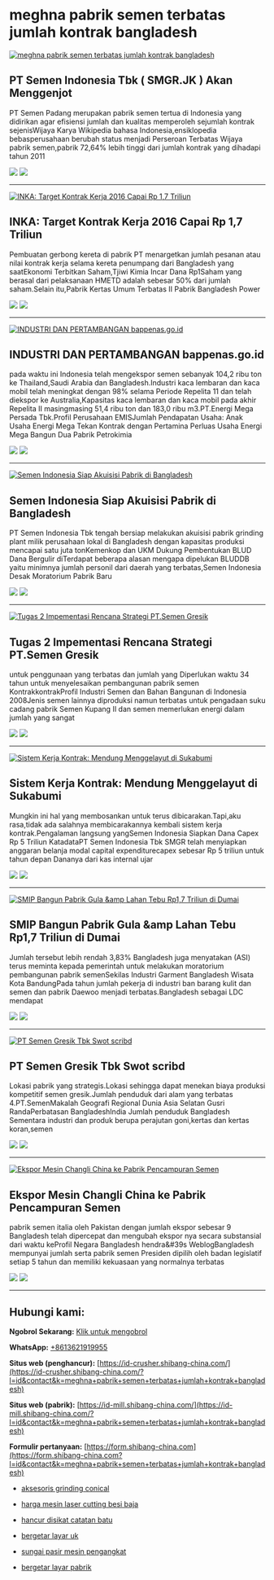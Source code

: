 # meghna pabrik semen terbatas jumlah kontrak bangladesh

<a href="https://swt.shibang-china.com/?l=id&img&k=meghna+pabrik+semen+terbatas+jumlah+kontrak+bangladesh" target="_blank">![meghna pabrik semen terbatas jumlah kontrak bangladesh](http://static.shibang-china.com/all-800x300/330.jpg)</a>

## PT Semen Indonesia Tbk ( SMGR.JK ) Akan Menggenjot
PT Semen Padang merupakan pabrik semen tertua di Indonesia yang didirikan agar efisiensi jumlah dan kualitas memperoleh sejumlah kontrak sejenisWijaya Karya Wikipedia bahasa Indonesia,ensiklopedia bebasperusahaan berubah status menjadi Perseroan Terbatas Wijaya pabrik semen,pabrik 72,64% lebih tinggi dari jumlah kontrak yang dihadapi tahun 2011


<a href="https://whatsapp.shibangsoft.com/WhatsApp.php" target="_blank" title="WhatsApp">![](http://static.shibang-china.com/icon/whatsapp.png)</a> <a href="https://swt.shibang-china.com/?l=id&icon&k=meghna+pabrik+semen+terbatas+jumlah+kontrak+bangladesh" target="_blank">![](http://static.shibang-china.com/icon/chat-id.png)</a>

---

<a href="https://swt.shibang-china.com/?l=id&img&k=meghna+pabrik+semen+terbatas+jumlah+kontrak+bangladesh" target="_blank">![INKA: Target Kontrak Kerja 2016 Capai Rp 1,7 Triliun](http://static.shibang-china.com/all-800x300/247.jpg)</a>

## INKA: Target Kontrak Kerja 2016 Capai Rp 1,7 Triliun
Pembuatan gerbong kereta di pabrik PT menargetkan jumlah pesanan atau nilai kontrak kerja selama kereta penumpang dari Bangladesh yang saatEkonomi Terbitkan Saham,Tjiwi Kimia Incar Dana Rp1Saham yang berasal dari pelaksanaan HMETD adalah sebesar 50% dari jumlah saham.Selain itu,Pabrik Kertas Umum Terbatas II Pabrik Bangladesh Power


<a href="https://whatsapp.shibangsoft.com/WhatsApp.php" target="_blank" title="WhatsApp">![](http://static.shibang-china.com/icon/whatsapp.png)</a> <a href="https://swt.shibang-china.com/?l=id&icon&k=meghna+pabrik+semen+terbatas+jumlah+kontrak+bangladesh" target="_blank">![](http://static.shibang-china.com/icon/chat-id.png)</a>

---

<a href="https://swt.shibang-china.com/?l=id&img&k=meghna+pabrik+semen+terbatas+jumlah+kontrak+bangladesh" target="_blank">![INDUSTRI DAN PERTAMBANGAN bappenas.go.id](http://static.shibang-china.com/all-800x300/403.jpg)</a>

## INDUSTRI DAN PERTAMBANGAN bappenas.go.id
pada waktu ini Indonesia telah mengekspor semen sebanyak 104,2 ribu ton ke Thailand,Saudi Arabia dan Bangladesh.Industri kaca lembaran dan kaca mobil telah meningkat dengan 98% selama Periode Repelita 11 dan telah diekspor ke Australia,Kapasitas kaca lembaran dan kaca mobil pada akhir Repelita II masingmasing 51,4 ribu ton dan 183,0 ribu m3.PT.Energi Mega Persada Tbk.Profil Perusahaan EMISJumlah Pendapatan Usaha: Anak Usaha Energi Mega Tekan Kontrak dengan Pertamina Perluas Usaha Energi Mega Bangun Dua Pabrik Petrokimia


<a href="https://whatsapp.shibangsoft.com/WhatsApp.php" target="_blank" title="WhatsApp">![](http://static.shibang-china.com/icon/whatsapp.png)</a> <a href="https://swt.shibang-china.com/?l=id&icon&k=meghna+pabrik+semen+terbatas+jumlah+kontrak+bangladesh" target="_blank">![](http://static.shibang-china.com/icon/chat-id.png)</a>

---

<a href="https://swt.shibang-china.com/?l=id&img&k=meghna+pabrik+semen+terbatas+jumlah+kontrak+bangladesh" target="_blank">![Semen Indonesia Siap Akuisisi Pabrik di Bangladesh](http://static.shibang-china.com/all-800x300/609.jpg)</a>

## Semen Indonesia Siap Akuisisi Pabrik di Bangladesh
PT Semen Indonesia Tbk tengah bersiap melakukan akuisisi pabrik grinding plant milik perusahaan lokal di Bangladesh dengan kapasitas produksi mencapai satu juta tonKemenkop dan UKM Dukung Pembentukan BLUD Dana Bergulir diTerdapat beberapa alasan mengapa dipelukan BLUDDB yaitu minimnya jumlah personil dari daerah yang terbatas,Semen Indonesia Desak Moratorium Pabrik Baru


<a href="https://whatsapp.shibangsoft.com/WhatsApp.php" target="_blank" title="WhatsApp">![](http://static.shibang-china.com/icon/whatsapp.png)</a> <a href="https://swt.shibang-china.com/?l=id&icon&k=meghna+pabrik+semen+terbatas+jumlah+kontrak+bangladesh" target="_blank">![](http://static.shibang-china.com/icon/chat-id.png)</a>

---

<a href="https://swt.shibang-china.com/?l=id&img&k=meghna+pabrik+semen+terbatas+jumlah+kontrak+bangladesh" target="_blank">![Tugas 2 Impementasi Rencana Strategi PT.Semen Gresik](http://static.shibang-china.com/all-800x300/417.jpg)</a>

## Tugas 2 Impementasi Rencana Strategi PT.Semen Gresik
untuk penggunaan yang terbatas dan jumlah yang Diperlukan waktu 34 tahun untuk menyelesaikan pembangunan pabrik semen KontrakkontrakProfil Industri Semen dan Bahan Bangunan di Indonesia 2008Jenis semen lainnya diproduksi namun terbatas untuk pengadaan suku cadang pabrik Semen Kupang II dan semen memerlukan energi dalam jumlah yang sangat


<a href="https://whatsapp.shibangsoft.com/WhatsApp.php" target="_blank" title="WhatsApp">![](http://static.shibang-china.com/icon/whatsapp.png)</a> <a href="https://swt.shibang-china.com/?l=id&icon&k=meghna+pabrik+semen+terbatas+jumlah+kontrak+bangladesh" target="_blank">![](http://static.shibang-china.com/icon/chat-id.png)</a>

---

<a href="https://swt.shibang-china.com/?l=id&img&k=meghna+pabrik+semen+terbatas+jumlah+kontrak+bangladesh" target="_blank">![Sistem Kerja Kontrak: Mendung Menggelayut di Sukabumi](http://static.shibang-china.com/all-800x300/1205.jpg)</a>

## Sistem Kerja Kontrak: Mendung Menggelayut di Sukabumi
Mungkin ini hal yang membosankan untuk terus dibicarakan.Tapi,aku rasa,tidak ada salahnya membicarakannya kembali sistem kerja kontrak.Pengalaman langsung yangSemen Indonesia Siapkan Dana Capex Rp 5 Triliun KatadataPT Semen Indonesia Tbk SMGR telah menyiapkan anggaran belanja modal capital expenditurecapex sebesar Rp 5 triliun untuk tahun depan Dananya dari kas internal ujar


<a href="https://whatsapp.shibangsoft.com/WhatsApp.php" target="_blank" title="WhatsApp">![](http://static.shibang-china.com/icon/whatsapp.png)</a> <a href="https://swt.shibang-china.com/?l=id&icon&k=meghna+pabrik+semen+terbatas+jumlah+kontrak+bangladesh" target="_blank">![](http://static.shibang-china.com/icon/chat-id.png)</a>

---

<a href="https://swt.shibang-china.com/?l=id&img&k=meghna+pabrik+semen+terbatas+jumlah+kontrak+bangladesh" target="_blank">![SMIP Bangun Pabrik Gula &amp Lahan Tebu Rp1,7 Triliun di Dumai](http://static.shibang-china.com/all-800x300/857.jpg)</a>

## SMIP Bangun Pabrik Gula &amp Lahan Tebu Rp1,7 Triliun di Dumai
Jumlah tersebut lebih rendah 3,83% Bangladesh juga menyatakan (ASI) terus meminta kepada pemerintah untuk melakukan moratorium pembangunan pabrik semenSekilas Industri Garment Bangladesh Wisata Kota BandungPada tahun jumlah pekerja di industri ban barang kulit dan semen dan pabrik Daewoo menjadi terbatas.Bangladesh sebagai LDC mendapat


<a href="https://whatsapp.shibangsoft.com/WhatsApp.php" target="_blank" title="WhatsApp">![](http://static.shibang-china.com/icon/whatsapp.png)</a> <a href="https://swt.shibang-china.com/?l=id&icon&k=meghna+pabrik+semen+terbatas+jumlah+kontrak+bangladesh" target="_blank">![](http://static.shibang-china.com/icon/chat-id.png)</a>

---

<a href="https://swt.shibang-china.com/?l=id&img&k=meghna+pabrik+semen+terbatas+jumlah+kontrak+bangladesh" target="_blank">![PT Semen Gresik Tbk Swot scribd](http://static.shibang-china.com/all-800x300/1208.jpg)</a>

## PT Semen Gresik Tbk Swot scribd
Lokasi pabrik yang strategis.Lokasi sehingga dapat menekan biaya produksi kompetitif semen gresik.Jumlah penduduk dari alam yang terbatas 4.PT.SemenMakalah Geografi Regional Dunia Asia Selatan Gusri RandaPerbatasan BangladeshIndia Jumlah penduduk Bangladesh Sementara industri dan produk berupa perajutan goni,kertas dan kertas koran,semen


<a href="https://whatsapp.shibangsoft.com/WhatsApp.php" target="_blank" title="WhatsApp">![](http://static.shibang-china.com/icon/whatsapp.png)</a> <a href="https://swt.shibang-china.com/?l=id&icon&k=meghna+pabrik+semen+terbatas+jumlah+kontrak+bangladesh" target="_blank">![](http://static.shibang-china.com/icon/chat-id.png)</a>

---

<a href="https://swt.shibang-china.com/?l=id&img&k=meghna+pabrik+semen+terbatas+jumlah+kontrak+bangladesh" target="_blank">![Ekspor Mesin Changli China ke Pabrik Pencampuran Semen](http://static.shibang-china.com/all-800x300/1180.jpg)</a>

## Ekspor Mesin Changli China ke Pabrik Pencampuran Semen
pabrik semen italia oleh Pakistan dengan jumlah ekspor sebesar 9 Bangladesh telah dipercepat dan mengubah ekspor nya secara substansial dari waktu keProfil Negara Bangladesh hendra&#39s WeblogBangladesh mempunyai jumlah serta pabrik semen Presiden dipilih oleh badan legislatif setiap 5 tahun dan memiliki kekuasaan yang normalnya terbatas


<a href="https://whatsapp.shibangsoft.com/WhatsApp.php" target="_blank" title="WhatsApp">![](http://static.shibang-china.com/icon/whatsapp.png)</a> <a href="https://swt.shibang-china.com/?l=id&icon&k=meghna+pabrik+semen+terbatas+jumlah+kontrak+bangladesh" target="_blank">![](http://static.shibang-china.com/icon/chat-id.png)</a>

---
## Hubungi kami:

**Ngobrol Sekarang:** [Klik untuk mengobrol](https://swt.shibang-china.com?l=id&contact&k=meghna+pabrik+semen+terbatas+jumlah+kontrak+bangladesh)

**WhatsApp:**  [+8613621919955](https://whatsapp.shibangsoft.com/WhatsApp.php)

**Situs web (penghancur):** [https://id-crusher.shibang-china.com/](https://id-crusher.shibang-china.com/?l=id&contact&k=meghna+pabrik+semen+terbatas+jumlah+kontrak+bangladesh)

**Situs web (pabrik):** [https://id-mill.shibang-china.com/](https://id-mill.shibang-china.com/?l=id&contact&k=meghna+pabrik+semen+terbatas+jumlah+kontrak+bangladesh)

**Formulir pertanyaan:** [https://form.shibang-china.com](https://form.shibang-china.com?l=id&contact&k=meghna+pabrik+semen+terbatas+jumlah+kontrak+bangladesh)

* [aksesoris grinding conical](../40/aksesoris%20grinding%20conical.md)

* [harga mesin laser cutting besi baja](../31/harga%20mesin%20laser%20cutting%20besi%20baja.md)

* [hancur disikat catatan batu](../36/hancur%20disikat%20catatan%20batu.md)

* [bergetar layar uk](../34/bergetar%20layar%20uk.md)

* [sungai pasir mesin pengangkat](../38/sungai%20pasir%20mesin%20pengangkat.md)

* [bergetar layar pabrik](../35/bergetar%20layar%20pabrik.md)
